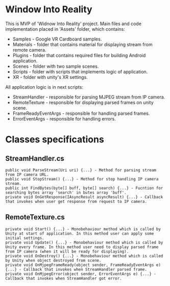 # Window Into Reality

This is MVP of 'Widnow Into Reality' project. Main files and code implementation placed in 'Assets' folder, which contains:
 - Samples - Google VR Cardboard samples.
 - Materials - folder that contains material for displaying stream from remote camera.
 - Plugins - folder that contains required files for building Android application.
 - Scenes - folder with two sample scenes.
 - Scripts - folder with scripts that implements logic of application.
 - XR - folder with unity's XR settings.
 
All application logic is in next scripts:
 - StreamHandler - responsible for parsing MJPEG stream from IP camera.
 - RemoteTexture - responsible for displaying parsed frames on unity scene.
 - FrameReadyEventArgs - responsible for handling parsed frames.
 - ErrorEventArgs - responsible for handling errors.

# Classes specifications
## StreamHandler.cs
 
```
public void ParseStream(Uri uri) {...} - Method for parsing stream from IP camera URL.
public void StopStream() {...} - Method for stop handling IP camera stream.
public int FindBytes(byte[] buff, byte[] search) {...} - Fucntion for searching bytes array 'search' in butes array 'buff'.
private void OnGetResponse(IAsyncResult asyncResult) {...} - Callback that invokes when user get response from request to IP camera.
```

## RemoteTexture.cs

```
private void Start() {...} - Monobehaviour method which is called by Unity at start of application. In this method user can apply some initial settings. 
private void Update() {...} - Monobehaviour method which is called by Unity every frame. In this method user need to display parsed frame from IP camera (when it will be ready for displaying). 
private void OnDestroy() {...} - Monobehaviour method which is called by Unity when object destroyed from scene. 
private void OnMjpegFrameReady(object sender, FrameReadyEventArgs e) {...} - Callback that invokes when StreamHandler parsed frame.
private void OnMjpegError(object sender, ErrorEventArgs e) {...} - Callback that invokes when StreamHandler got error.
```
